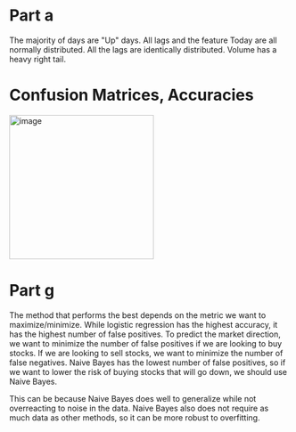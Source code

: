 # Part a
The majority of days are "Up" days.
All lags and the feature Today are all normally distributed. All the lags are identically distributed.
Volume has a heavy right tail.

# Confusion Matrices, Accuracies
<img width="259" alt="image" src="https://github.com/user-attachments/assets/17781c7e-3f2b-436c-ba16-b5584a0ee3c4">



# Part g
The method that performs the best depends on the metric we want to maximize/minimize.
While logistic regression has the highest accuracy, it has the highest number of false positives.
To predict the market direction, we want to minimize the number of false positives if we are looking to buy stocks.
If we are looking to sell stocks, we want to minimize the number of false negatives.
Naive Bayes has the lowest number of false positives, so if we want to lower the risk of buying stocks that will go down, we should use Naive Bayes.

This can be because Naive Bayes does well to generalize while not overreacting to noise in the data. Naive Bayes also does not require
as much data as other methods, so it can be more robust to overfitting.
